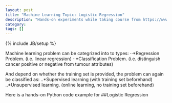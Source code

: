 ```yaml
---
layout: post
title: "Machine Learning Topic: Logistic Regression"
description: "Hands-on experiments while taking course from https://www.coursera.org/learn/machine-learning/"
category: 
tags: []
---
```

{% include JB/setup %}

Machine learning problem can be categrized into to types: 
⋅⋅*Regression Problem. (i.e. linear regression)
⋅⋅*Classification Problem. (i.e. distinguish cancer positive or negative from tumour attributes)

And depend on whether the training set is provided, the problem can again be classified as:
..*Supervised learning (with training set beforehand)
..*Unsupervised learning. (online learning, no training set beforehand)

Here is a hands-on Python code example for
##Logistic Regression 

